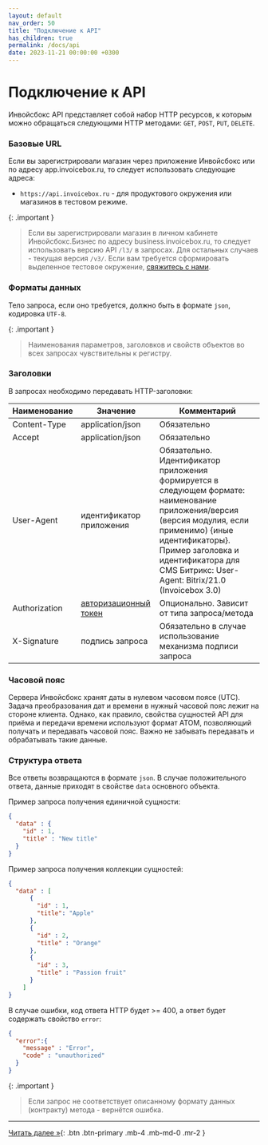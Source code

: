 ```yaml
---
layout: default
nav_order: 50
title: "Подключение к API"
has_children: true
permalink: /docs/api
date: 2023-11-21 00:00:00 +0300
---
```


# Подключение к API

Инвойсбокс API представляет собой набор HTTP ресурсов, к которым можно обращаться следующими HTTP методами: `GET`, `POST`, `PUT`, `DELETE`.

### Базовые URL

Если вы зарегистрировали магазин через приложение Инвойсбокс или по адресу app.invoicebox.ru, то
следует использовать следующие адреса:

- `https://api.invoicebox.ru` - для продуктового окружения или магазинов в тестовом режиме.

{: .important }
> Если вы зарегистрировали магазин в личном кабинете Инвойсбокс.Бизнес по адресу business.invoicebox.ru, то
следует использовать версию API `/l3/` в запросах. Для остальных случаев - текущая версия `/v3/`. Если вам требуется
сформировать выделенное тестовое окружение, [свяжитесь с нами](https://www.invoicebox.ru/ru/contacts/feedback.html).

### Форматы данных

Тело запроса, если оно требуется, должно быть в формате `json`, кодировка `UTF-8`.

{: .important }
> Наименования параметров, заголовков и свойств объектов во всех запросах чувствительны к регистру.

### Заголовки

В запросах необходимо передавать HTTP-заголовки:

| Наименование  | Значение                                 | Комментарий                                                                                                                                                                                                                                               |
|---------------|------------------------------------------|-----------------------------------------------------------------------------------------------------------------------------------------------------------------------------------------------------------------------------------------------------------|
| Content-Type  | application/json                         | Обязательно                                                                                                                                                                                                                                               |
| Accept        | application/json                         | Обязательно                                                                                                                                                                                                                                               |
| User-Agent    | идентификатор приложения                 | Обязательно. Идентификатор приложения формируется в следующем формате: наименование приложения/версия (версия модулия, если применимо) {иные идентификаторы}. Пример заголовка и идентификатора для CMS Битрикс: User-Agent: Bitrix/21.0 (Invoicebox 3.0) |
| Authorization | [авторизационный токен](/docs/api/auth/) | Опционально. Зависит от типа запроса/метода                                                                                                                                                                                                               |
| X-Signature   | подпись запроса                          | Обязательно в случае использование механизма подписи запроса                                                                                                                                                                                              |

### Часовой пояс

Сервера Инвойсбокс хранят даты в нулевом часовом поясе (UTC). Задача преобразования дат и времени в нужный часовой пояс лежит на стороне клиента. Однако,
как правило, свойства сущностей API для приёма и передачи времени используют формат ATOM, позволяющий получать и передавать часовой пояс. Важно не забывать
передавать и обрабатывать такие данные.

### Структура ответа

Все ответы возвращаются в формате `json`. 
В случае положительного ответа, данные приходят в свойстве `data` основного объекта.

Пример запроса получения единичной сущности:
```json
{
  "data" : {
    "id" : 1,
    "title" : "New title"
  }
}
```

Пример запроса получения коллекции сущностей:
```json
{
  "data" : [
      {
        "id" : 1,
        "title": "Apple"
      },
      {
        "id" : 2,
        "title" : "Orange"
      },
      {
        "id" : 3,
        "title" : "Passion fruit"
      }
    ]
}
```

В случае ошибки, код ответа HTTP будет >= 400, а ответ будет содержать свойство `error`:
```json
{
  "error":{
    "message" : "Error",
    "code" : "unauthorized"
  }
}
```


{: .important }
> Если запрос не соответствует описанному формату данных (контракту) метода - вернётся ошибка.


---

[Читать далее &raquo;](/docs/api/auth){: .btn .btn-primary .mb-4 .mb-md-0 .mr-2 }
